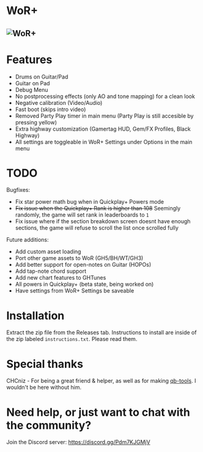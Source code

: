 # WoR+
![WoR+](https://media.githubusercontent.com/media/kernaltrap8/kernaltrap8.github.io/main/img/worplus-gif-header.GIF)
---------------------------------
# Features
- Drums on Guitar/Pad
- Guitar on Pad
- Debug Menu
- No postprocessing effects (only AO and tone mapping) for a clean look
- Negative calibration (Video/Audio)
- Fast boot (skips intro video)
- Removed Party Play timer in main menu (Party Play is still accesible by pressing yellow)
- Extra highway customization (Gamertag HUD, Gem/FX Profiles, Black Highway)
- All settings are toggleable in WoR+ Settings under Options in the main menu

# TODO
Bugfixes:
  - Fix star power math bug when in Quickplay+ Powers mode
  - ~~Fix issue when the Quickplay+ Rank is higher than 108~~ Seemingly randomly, the game will set rank in leaderboards to `1`
  - Fix issue where if the section breakdown screen doesnt have enough sections, the game will refuse to scroll the list once scrolled fully<br>

Future additions:
  - Add custom asset loading
  - Port other game assets to WoR (GH5/BH/WT/GH3)
  - Add better support for open-notes on Guitar (HOPOs)
  - Add tap-note chord support
  - Add new chart features to GHTunes<br>
  - All powers in Quickplay+ (beta state, being worked on)
  - Have settings from WoR+ Settings be saveable

# Installation
Extract the zip file from the Releases tab. Instructions to install are inside of the zip labeled `instructions.txt`. Please read them.

# Special thanks
CHCniz - For being a great friend & helper, as well as for making [qb-tools](https://github.com/chc/qb-tools). I wouldn't be here without him.

# Need help, or just want to chat with the community?
Join the Discord server: https://discord.gg/Pdm7KJGMjV
